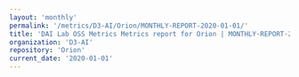 ```yaml
---
layout: 'monthly'
permalink: '/metrics/D3-AI/Orion/MONTHLY-REPORT-2020-01-01/'
title: 'DAI Lab OSS Metrics Metrics report for Orion | MONTHLY-REPORT-2020-01-01'
organization: 'D3-AI'
repository: 'Orion'
current_date: '2020-01-01'
---
```

